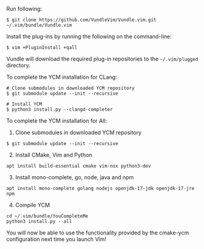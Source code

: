 Run following:
```
$ git clone https://github.com/VundleVim/Vundle.vim.git ~/.vim/bundle/Vundle.vim
```

Install the plug-ins by running the following on the command-line:

    $ vim +PluginInstall +qall

Vundle will download the required plug-in repositories to the `~/.vim/plugged` directory. 

To complete the YCM installation for CLang:

```
# Clone submodules in downloaded YCM repository
$ git submodule update --init --recursive

# Install YCM
$ python3 install.py --clangd-completer
```

To complete the YCM installation for All:
1. Clone submodules in downloaded YCM repository
```
$ git submodule update --init --recursive
```
2. Install CMake, Vim and Python
```
apt install build-essential cmake vim-nox python3-dev
```
3. Install mono-complete, go, node, java and npm
```
apt install mono-complete golang nodejs openjdk-17-jdk openjdk-17-jre npm
```
4. Compile YCM
```
cd ~/.vim/bundle/YouCompleteMe
python3 install.py --all
```

You will now be able to use the functionality provided by the cmake-ycm configuration next time you launch Vim!

